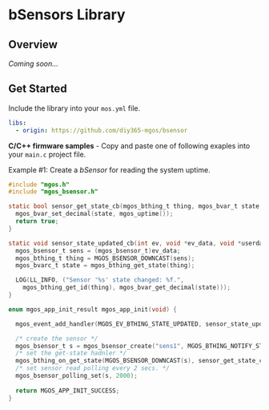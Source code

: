 # bSensors Library
## Overview
*Coming soon...*

## Get Started
Include the library into your `mos.yml` file.
```yaml
libs:
  - origin: https://github.com/diy365-mgos/bsensor
```
**C/C++ firmware samples** - Copy and paste one of following exaples into your `main.c` project file.

Example #1: Create a *bSensor* for reading the system uptime.
```c
#include "mgos.h"
#include "mgos_bsensor.h"

static bool sensor_get_state_cb(mgos_bthing_t thing, mgos_bvar_t state, void *userdata) {
  mgos_bvar_set_decimal(state, mgos_uptime());
  return true;
}

static void sensor_state_updated_cb(int ev, void *ev_data, void *userdata) {
  mgos_bsensor_t sens = (mgos_bsensor_t)ev_data;
  mgos_bthing_t thing = MGOS_BSENSOR_DOWNCAST(sens);
  mgos_bvarc_t state = mgos_bthing_get_state(thing);

  LOG(LL_INFO, ("Sensor '%s' state changed: %f.",
    mgos_bthing_get_id(thing), mgos_bvar_get_decimal(state)));
}

enum mgos_app_init_result mgos_app_init(void) {

  mgos_event_add_handler(MGOS_EV_BTHING_STATE_UPDATED, sensor_state_updated_cb, NULL);

  /* create the sensor */
  mgos_bsensor_t s = mgos_bsensor_create("sens1", MGOS_BTHING_NOTIFY_STATE_ON_CHANGE);
  /* set the get-state hadnler */
  mgos_bthing_on_get_state(MGOS_BSENSOR_DOWNCAST(s), sensor_get_state_cb, NULL);
  /* set sensor read polling every 2 secs. */
  mgos_bsensor_polling_set(s, 2000);
  
  return MGOS_APP_INIT_SUCCESS;
}
```